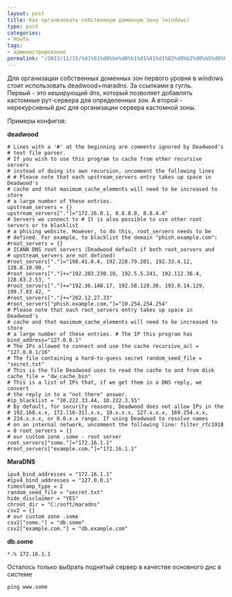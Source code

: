 ```yaml
---
layout: post
title: Как организовать собственную доменную зону (windows)
type: post
categories:
- HowTo
tags:
- администрирование
permalink: "/2013/11/15/%d1%81%d0%be%d0%b1%d1%81%d1%82%d0%b2%d0%b5%d0%bd%d0%bd%d0%b0%d1%8f_%d0%b4%d0%be%d0%bc%d0%b5%d0%bd%d0%bd%d0%b0%d1%8f_%d0%b7%d0%be%d0%bd%d0%b0/"
---
```

Для организации собственных доменных зон первого уровня в windows стоит использовать deadwood+maradns. За ссылками в гугль.  
Первый - это кеширующий dns, который позволяет добавлять кастомные рут-сервера для определенных зон. А второй - нерекурсивный днс для организации сервера кастомной зоны.  
<!--more-->  
Примеры конфигов:

**deadwood**

```
# Lines with a '#' at the beginning are comments ignored by Deadwood's
# text file parser.
# If you wish to use this program to cache from other recursive servers
# instead of doing its own recursion, uncomment the following lines 
# # Please note that each upstream_servers entry takes up space in Deadwood's 
# cache and that maximum_cache_elements will need to be increased to store 
# a large number of these entries. 
upstream_servers = {} 
upstream_servers["."]="172.16.0.1, 8.8.8.8, 8.8.4.4" 
# Servers we connect to # It is also possible to use other root servers or to blacklist 
# a phising website. However, to do this, root_servers needs to be 
# defined. For example, to blacklist the domain "phish.example.com": 
#root_servers = {} 
# ICANN DNS root servers (Deadwood default if both root_servers and 
# upstream_servers are not defined) 
#root_servers["."]="198.41.0.4, 192.228.79.201, 192.33.4.12, 128.8.10.90, " 
#root_servers["."]+="192.203.230.10, 192.5.5.241, 192.112.36.4, 128.63.2.53, " 
#root_servers["."]+="192.36.148.17, 192.58.128.30, 193.0.14.129, 199.7.83.42, " 
#root_servers["."]+="202.12.27.33" 
#root_servers["phish.example.com."]="10.254.254.254" 
# Please note that each root_servers entry takes up space in Deadwood's 
# cache and that maximum_cache_elements will need to be increased to store 
# a large number of these entries. # The IP this program has bind_address="127.0.0.1" 
# The IPs allowed to connect and use the cache recursive_acl = "127.0.0.1/16" 
# The file containing a hard-to-guess secret random_seed_file = "secret.txt" 
# This is the file Deadwood uses to read the cache to and from disk cache_file = "dw_cache_bin" 
# This is a list of IPs that, if we get them in a DNS reply, we convert 
# the reply in to a "not there" answer. 
#ip_blacklist = "10.222.33.44, 10.222.3.55" 
# By default, for security reasons, Deadwood does not allow IPs in the 
# 192.168.x.x, 172.[16-31].x.x, 10.x.x.x, 127.x.x.x, 169.254.x.x, 
# 224.x.x.x, or 0.0.x.x range. If using Deadwood to resolve names 
# on an internal network, uncomment the following line: filter_rfc1918 = 0 root_servers = {} 
# our custom zone .some - root server 
root_servers["some."]="172.16.1.1" 
#root_servers["example.com."]="172.16.1.1"
```

**MaraDNS**

```
ipv4_bind_addresses = "172.16.1.1"
#ipv4_bind_addresses = "127.0.0.1"
timestamp_type = 2
random_seed_file = "secret.txt"
hide_disclaimer = "YES"
chroot_dir = "C:/soft/maradns"
csv2 = {}
# our custom zone .some
csv2["some."] = "db.some"
csv2["example.com."] = "db.example.com"
```

**db.some**

```
*.% 172.16.1.1
```

Осталось только выбрать поднятый сервер в качестве основного днс в системе

```
ping www.some
```
